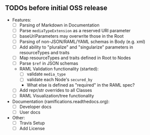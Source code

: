 ## TODOs before initial OSS release

* Features:
    * [ ] Parsing of Markdown in Documentation
    * [ ] Parse `mediaTypeExtension` as a reserved URI parameter
    * [ ] baseUriParameters may overwrite those in the Root
    * [ ] Parsing of non-JSON/RAML/YAML schemas in Body (e.g. xml)
    * [ ] Add ability to "pluralize" and "singularize" parameters in resourceTypes and traits
    * [ ] Map resourceTypes and traits defined in Root to Nodes
    * [ ] Parse `$ref` in JSON schemas
    * RAML Validation functionality (started):
        - [ ] validate `media_type`
        - [ ] validate each Node's `secured_by`
        - What else is defined as "required" in the RAML spec?
    - [ ] Add repr/str overrides to all Classes
    - [ ] RAML Visualization/tree functionality
* Documentation (ramlfications.readthedocs.org):
    - [ ] Developer docs
    - [ ] User docs
* Other:
    * [ ] Travis Setup
    * [ ] Add License

